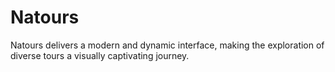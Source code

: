 # Natours
Natours delivers a modern and dynamic interface, making the exploration of diverse tours a visually captivating journey.
